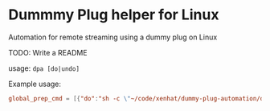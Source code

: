 # Dummmy Plug helper for Linux
Automation for remote streaming using a dummy plug on Linux

TODO: Write a README

usage: ```dpa [do|undo]```

Example usage:
```sunshine.conf
global_prep_cmd = [{"do":"sh -c \"~/code/xenhat/dummy-plug-automation/dpa do\"","undo":"sh -c \"~/code/xenhat/dummy-plug-automation/dpa undo\""}]
```

